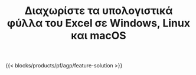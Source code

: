 ﻿---
title: Διαχωρίστε τα υπολογιστικά φύλλα του Excel σε Windows, Linux και macOS 
url: /el/splitter
description: Δωρεάν εφαρμογή και API για διαχωρισμό αρχείων XLS, XLSX, XLSB, XLSM και ODS
---
{{< blocks/products/pf/agp/feature-solution >}} 
